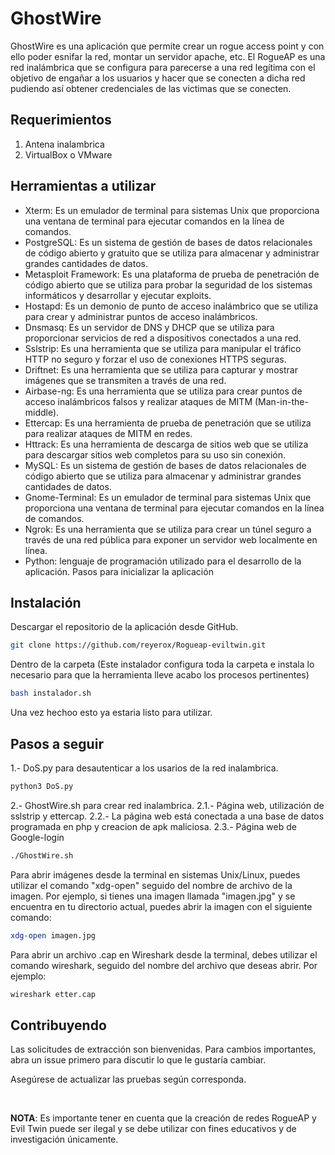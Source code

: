# GhostWire

GhostWire es una aplicación que permite crear un rogue access point y con ello poder esnifar la red, montar un servidor apache, etc. El RogueAP es una red inalámbrica que se configura para parecerse a una red legítima con el objetivo de engañar a los usuarios y hacer que se conecten a dicha red pudiendo así obtener credenciales de las victimas que se conecten.

## Requerimientos

1. Antena inalambrica 
2. VirtualBox o VMware

## Herramientas a utilizar

* Xterm: Es un emulador de terminal para sistemas Unix que proporciona una ventana de terminal para ejecutar comandos en la línea de comandos.
* PostgreSQL: Es un sistema de gestión de bases de datos relacionales de código abierto y gratuito que se utiliza para almacenar y administrar grandes cantidades de datos.
* Metasploit Framework: Es una plataforma de prueba de penetración de código abierto que se utiliza para probar la seguridad de los sistemas informáticos y desarrollar y ejecutar exploits.
* Hostapd: Es un demonio de punto de acceso inalámbrico que se utiliza para crear y administrar puntos de acceso inalámbricos.
* Dnsmasq: Es un servidor de DNS y DHCP que se utiliza para proporcionar servicios de red a dispositivos conectados a una red.
* Sslstrip: Es una herramienta que se utiliza para manipular el tráfico HTTP no seguro y forzar el uso de conexiones HTTPS seguras.
* Driftnet: Es una herramienta que se utiliza para capturar y mostrar imágenes que se transmiten a través de una red.
* Airbase-ng: Es una herramienta que se utiliza para crear puntos de acceso inalámbricos falsos y realizar ataques de MITM (Man-in-the-middle).
* Ettercap: Es una herramienta de prueba de penetración que se utiliza para realizar ataques de MITM en redes.
* Httrack: Es una herramienta de descarga de sitios web que se utiliza para descargar sitios web completos para su uso sin conexión.
* MySQL: Es un sistema de gestión de bases de datos relacionales de código abierto que se utiliza para almacenar y administrar grandes cantidades de datos.
* Gnome-Terminal: Es un emulador de terminal para sistemas Unix que proporciona una ventana de terminal para ejecutar comandos en la línea de comandos.
* Ngrok: Es una herramienta que se utiliza para crear un túnel seguro a través de una red pública para exponer un servidor web localmente en línea.
* Python: lenguaje de programación utilizado para el desarrollo de la aplicación.
Pasos para inicializar la aplicación

## Instalación 

Descargar el repositorio de la aplicación desde GitHub.

```bash
git clone https://github.com/reyerox/Rogueap-eviltwin.git
```
Dentro de la carpeta (Este instalador configura toda la carpeta e instala lo necesario para que la herramienta lleve acabo los procesos pertinentes)
```bash
bash instalador.sh
```
Una vez hechoo esto ya estaria listo para utilizar.

## Pasos a seguir

1.- DoS.py para desautenticar a los usarios de la red inalambrica.
```python
python3 DoS.py
```
2.- GhostWire.sh para crear red inalambrica.
  2.1.- Página web, utilización de sslstrip y ettercap.
  2.2.- La página web está conectada a una base de datos programada en php y creacion de apk maliciosa.
  2.3.- Página web de Google-login

```bash
./GhostWire.sh
```

Para abrir imágenes desde la terminal en sistemas Unix/Linux, puedes utilizar el comando "xdg-open" seguido del nombre de archivo de la imagen. Por ejemplo, si tienes una imagen llamada "imagen.jpg" y se encuentra en tu directorio actual, puedes abrir la imagen con el siguiente comando:

```bash
xdg-open imagen.jpg
```

Para abrir un archivo .cap en Wireshark desde la terminal, debes utilizar el comando wireshark, seguido del nombre del archivo que deseas abrir. Por ejemplo:

```bash
wireshark etter.cap
```

## Contribuyendo

Las solicitudes de extracción son bienvenidas. Para cambios importantes, abra un issue primero para discutir lo que le gustaría cambiar.

Asegúrese de actualizar las pruebas según corresponda.

<br>

**NOTA**: Es importante tener en cuenta que la creación de redes RogueAP y Evil Twin puede ser ilegal y se debe utilizar con fines educativos y de investigación únicamente.
